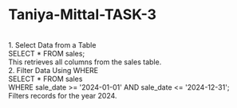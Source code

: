 # Taniya-Mittal-TASK-3
<br>
1. Select Data from a Table
<br>
SELECT * FROM sales;
<br>
This retrieves all columns from the sales table.
<br>
2. Filter Data Using WHERE
<br>
SELECT * FROM sales
<br>
WHERE sale_date >= '2024-01-01' AND sale_date <= '2024-12-31';
  <br>
Filters records for the year 2024.

